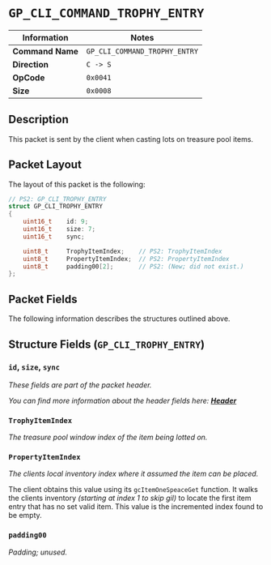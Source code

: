# `GP_CLI_COMMAND_TROPHY_ENTRY`

| Information               | Notes |
|---                        |---    |
| **Command Name**          | `GP_CLI_COMMAND_TROPHY_ENTRY` |
| **Direction**             | `C -> S` |
| **OpCode**                | `0x0041` |
| **Size**                  | `0x0008` |

## Description

This packet is sent by the client when casting lots on treasure pool items.

## Packet Layout

The layout of this packet is the following:

```cpp
// PS2: GP_CLI_TROPHY_ENTRY
struct GP_CLI_TROPHY_ENTRY
{
    uint16_t    id: 9;
    uint16_t    size: 7;
    uint16_t    sync;

    uint8_t     TrophyItemIndex;    // PS2: TrophyItemIndex
    uint8_t     PropertyItemIndex;  // PS2: PropertyItemIndex
    uint8_t     padding00[2];       // PS2: (New; did not exist.)
};
```

## Packet Fields

The following information describes the structures outlined above.

## Structure Fields (`GP_CLI_TROPHY_ENTRY`)

### `id`, `size`, `sync`

_These fields are part of the packet header._

_You can find more information about the header fields here: [**Header**](/world/HEADER.md)_

### `TrophyItemIndex`

_The treasure pool window index of the item being lotted on._

### `PropertyItemIndex`

_The clients local inventory index where it assumed the item can be placed._

The client obtains this value using its `gcItemOneSpeaceGet` function. It walks the clients inventory _(starting at index 1 to skip gil)_ to locate the first item entry that has no set valid item. This value is the incremented index found to be empty.

### `padding00`

_Padding; unused._
